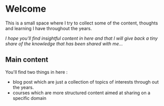 # Welcome 

This is a small space where I try to collect some of the content, thoughts and learning I have throughout the years. 

*I hope you'll find insightful content in here and that I will give back a tiny share of the knowledge that has been shared with me...*

## Main content

You'll find two things in here : 

- blog post which are just a collection of topics of interests through out the years.
- courses which are more structured content aimed at sharing on a specific domain

